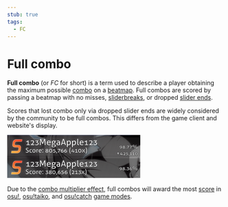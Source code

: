 ```yaml
---
stub: true
tags:
  - FC
---
```


# Full combo

**Full combo** (or *FC* for short) is a term used to describe a player obtaining the maximum possible [combo](/wiki/Beatmapping/Combo) on a [beatmap](/wiki/Beatmap). Full combos are scored by passing a beatmap with no misses<!-- TODO: link -->, [sliderbreaks](/wiki/Gameplay/Judgement/Slider_break), or dropped [slider ends](/wiki/Hit_object/Slidertail).

Scores that lost combo only via dropped slider ends are widely considered by the community to be full combos. This differs from the game client and website's display.

![Screenshot of full combo and broken combo scores](img/combo-comparison.png "The top score is a full combo, and the bottom score is a broken combo.")

Due to the [combo multiplier effect](/wiki/Gameplay/Combo_multiplier_effect), full combos will award the most [score](/wiki/Gameplay/Score) in [osu!](/wiki/Game_mode/osu!), [osu!taiko](/wiki/Game_mode/osu!taiko), and [osu!catch](/wiki/Game_mode/osu!catch) [game modes](/wiki/Game_mode).

